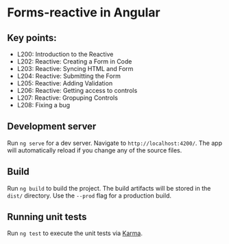 # Forms-reactive in Angular

## Key points: 
* L200: Introduction to the Reactive
* L202: Reactive: Creating a Form in Code
* L203: Reactive: Syncing HTML and Form
* L204: Reactive: Submitting the Form
* L205: Reactive: Adding Validation
* L206: Reactive: Getting access to controls
* L207: Reactive: Gropuping Controls
* L208: Fixing a bug
 

## Development server

Run `ng serve` for a dev server. Navigate to `http://localhost:4200/`. The app will automatically reload if you change any of the source files.

## Build

Run `ng build` to build the project. The build artifacts will be stored in the `dist/` directory. Use the `--prod` flag for a production build.

## Running unit tests

Run `ng test` to execute the unit tests via [Karma](https://karma-runner.github.io).

